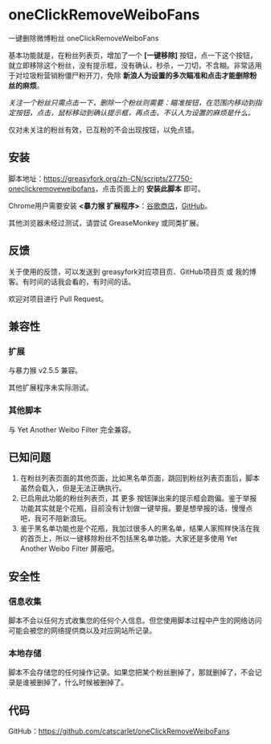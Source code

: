 # oneClickRemoveWeiboFans

一键删除微博粉丝 oneClickRemoveWeiboFans

基本功能就是，在粉丝列表页，增加了一个 **[一键移除]** 按钮，点一下这个按钮，就立即移除这个粉丝，没有提示框，没有确认，秒杀，一刀切，不含糊。非常适用于对垃圾粉营销粉僵尸粉开刀，免除 **新浪人为设置的多次瞄准和点击才能删除粉丝的麻烦**。

_关注一个粉丝只需点击一下，删除一个粉丝则需要：瞄准按钮，在范围内移动到指定按钮，点击，鼠标移动到确认提示框，再点击。不认人为设置的麻烦是什么。_

仅对未关注的粉丝有效，已互粉的不会出现按钮，以免点错。

## 安装

脚本地址：<https://greasyfork.org/zh-CN/scripts/27750-oneclickremoveweibofans>，点击页面上的 **安装此脚本** 即可。

Chrome用户需要安装 **<暴力猴 扩展程序>**：[谷歌商店](https://chrome.google.com/webstore/detail/violent-monkey/jinjaccalgkegednnccohejagnlnfdag?hl=zh-CN)，[GitHub](https://github.com/violentmonkey/violentmonkey/releases/latest)。

其他浏览器未经过测试，请尝试 GreaseMonkey 或同类扩展。

## 反馈

关于使用的反馈，可以发送到 greasyfork对应项目页、GitHub项目页 或 我的博客。有时间的话我会看的，有时间的话。

欢迎对项目进行 Pull Request。

## 兼容性

### 扩展

与暴力猴 v2.5.5 兼容。

其他扩展程序未实际测试。

### 其他脚本

与 Yet Another Weibo Filter 完全兼容。

## 已知问题

1. 在粉丝列表页面的其他页面，比如黑名单页面，跳回到粉丝列表页面后，脚本虽然会载入，但是无法正确执行。
2. 已启用此功能的粉丝列表页，其 更多 按钮弹出来的提示框会跑偏。鉴于举报功能其实就是个花瓶，目前没有计划做一键举报。要是想举报的话，慢慢点吧，我可不陪新浪玩。
3. 鉴于黑名单功能也是个花瓶，我加过很多人的黑名单，结果人家照样快活在我的首页上，所以一键移除粉丝不包括黑名单功能。大家还是多使用 Yet Another Weibo Filter 屏蔽吧。

## 安全性

### 信息收集

脚本不会以任何方式收集您的任何个人信息。但您使用脚本过程中产生的网络访问可能会被您的网络提供商以及对应网站所记录。

### 本地存储

脚本不会存储您的任何操作记录。如果您把某个粉丝删掉了，那就删掉了，不会记录是谁被删掉了，什么时候被删掉了。

## 代码

GitHub：<https://github.com/catscarlet/oneClickRemoveWeiboFans>
